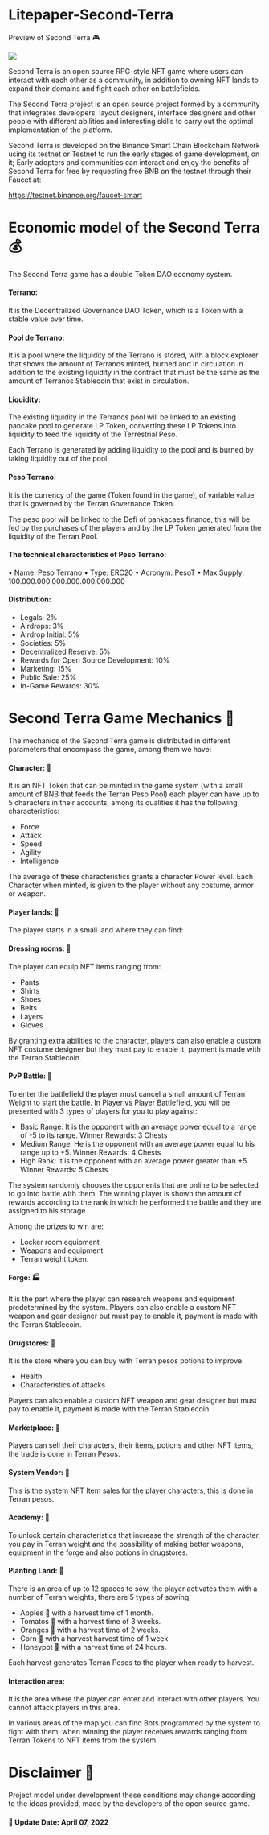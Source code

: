 # Litepaper-Second-Terra 
Preview of Second Terra :video_game:

![](https://pandao.github.io/editor.md/images/logos/editormd-logo-180x180.png)

Second Terra is an open source RPG-style NFT game where users can interact with each other as a community, in addition to owning NFT lands to expand their domains and fight each other on battlefields.

The Second Terra project is an open source project formed by a community that integrates developers, layout designers, interface designers and other people with different abilities and interesting skills to carry out the optimal implementation of the platform.

Second Terra is developed on the Binance Smart Chain Blockchain Network using its testnet or Testnet to run the early stages of game development, on it; Early adopters and communities can interact and enjoy the benefits of Second Terra for free by requesting free BNB on the testnet through their Faucet at:

https://testnet.binance.org/faucet-smart

# Economic model of the Second Terra :moneybag:

The Second Terra game has a double Token DAO economy system.

#### Terrano: 
It is the Decentralized Governance DAO Token, which is a Token with a stable value over time.

#### Pool de Terrano:
It is a pool where the liquidity of the Terrano is stored, with a block explorer that shows the amount of Terranos minted, burned and in circulation in addition to the existing liquidity in the contract that must be the same as the amount of Terranos Stablecoin that exist in circulation.

#### Liquidity:
The existing liquidity in the Terranos pool will be linked to an existing pancake pool to generate LP Token, converting these LP Tokens into liquidity to feed the liquidity of the Terrestrial Peso.

Each Terrano is generated by adding liquidity to the pool and is burned by taking liquidity out of the pool.

#### Peso Terrano:
It is the currency of the game (Token found in the game), of variable value that is governed by the Terran Governance Token.

The peso pool will be linked to the Defi of pankacaes.finance, this will be fed by the purchases of the players and by the LP Token generated from the liquidity of the Terran Pool.

#### The technical characteristics of Peso Terrano:
•	Name: Peso Terrano
•	Type: ERC20
•	Acronym: PesoT
•	Max Supply: 100.000.000.000.000.000.000.000

#### Distribution:
- Legals: 2%
- Airdrops: 3%
- Airdrop Initial: 5%
- Societies: 5%
- Decentralized Reserve: 5%
- Rewards for Open Source Development: 10%
- Marketing: 15%
- Public Sale: 25%
- In-Game Rewards: 30%

# Second Terra Game Mechanics :blue_book:
The mechanics of the Second Terra game is distributed in different parameters that encompass the game, among them we have:

#### Character: :couple:
It is an NFT Token that can be minted in the game system (with a small amount of BNB that feeds the Terran Peso Pool) each player can have up to 5 characters in their accounts, among its qualities it has the following characteristics:
- Force
- Attack
-	Speed
- Agility
- Intelligence

The average of these characteristics grants a character Power level.
Each Character when minted, is given to the player without any costume, armor or weapon.

#### Player lands: :sunrise_over_mountains:
The player starts in a small land where they can find:

#### Dressing rooms: :love_hotel:
The player can equip NFT items ranging from:
-	Pants
-	Shirts
-	Shoes
-	Belts
- Layers
-	Gloves

By granting extra abilities to the character, players can also enable a custom NFT costume designer but they must pay to enable it, payment is made with the Terran Stablecoin.

#### PvP Battle: :gun:
To enter the battlefield the player must cancel a small amount of Terran Weight to start the battle. In Player vs Player Battlefield, you will be presented with 3 types of players for you to play against:

- Basic Range: It is the opponent with an average power equal to a range of -5 to its range. Winner Rewards: 3 Chests
- Medium Range: He is the opponent with an average power equal to his range up to +5. Winner Rewards: 4 Chests
- High Rank: It is the opponent with an average power greater than +5. Winner Rewards: 5 Chests

The system randomly chooses the opponents that are online to be selected to go into battle with them.
The winning player is shown the amount of rewards according to the rank in which he performed the battle and they are assigned to his storage. 

Among the prizes to win are:
- Locker room equipment
- Weapons and equipment
- Terran weight token.

#### Forge: :factory:
It is the part where the player can research weapons and equipment predetermined by the system. Players can also enable a custom NFT weapon and gear designer but must pay to enable it, payment is made with the Terran Stablecoin.

#### Drugstores: :convenience_store:
It is the store where you can buy with Terran pesos potions to improve:
- Health
- Characteristics of attacks

Players can also enable a custom NFT weapon and gear designer but must pay to enable it, payment is made with the Terran Stablecoin.

#### Marketplace: :money_with_wings:
Players can sell their characters, their items, potions and other NFT items, the trade is done in Terran Pesos.

#### System Vendor: :wedding:
This is the system NFT Item sales for the player characters, this is done in Terran pesos.
 
#### Academy: :love_hotel:
To unlock certain characteristics that increase the strength of the character, you pay in Terran weight and the possibility of making better weapons, equipment in the forge and also potions in drugstores.

#### Planting Land: :deciduous_tree:
There is an area of up to 12 spaces to sow, the player activates them with a number of Terran weights, there are 5 types of sowing:
- Apples :apple: with a harvest time of 1 month.
- Tomatos :tomato: with a harvest time of 3 weeks.
- Oranges :tangerine: with a harvest time of 2 weeks.
- Corn :corn: with a harvest harvest time of 1 week
- Honeypot :honey_pot: with a harvest time of 24 hours.

Each harvest generates Terran Pesos to the player when ready to harvest. 
 
#### Interaction area:
It is the area where the player can enter and interact with other players. You cannot attack players in this area.

In various areas of the map you can find Bots programmed by the system to fight with them, when winning the player receives rewards ranging from Terran Tokens to NFT items from the system.

# Disclaimer :construction:
Project model under development these conditions may change according to the ideas provided, made by the developers of the open source game.

#### :date:  Update Date: April 07, 2022 
